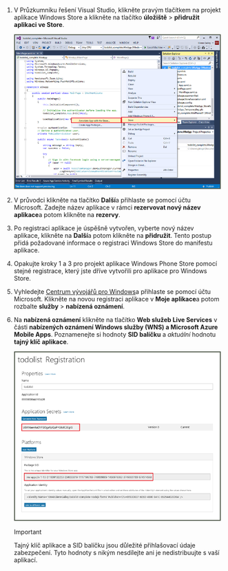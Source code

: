 
1. V Průzkumníku řešení Visual Studio, klikněte pravým tlačítkem na projekt aplikace Windows Store a klikněte na tlačítko **úložiště** > **přidružit aplikaci ve Store**.

    ![Přidružit aplikace Windows Store](./media/app-service-mobile-register-wns/notification-hub-associate-win8-app.png)
2. V průvodci klikněte na tlačítko **Další**a přihlaste se pomocí účtu Microsoft. Zadejte název aplikace v rámci **rezervovat nový název aplikace**a potom klikněte na **rezervy**.
3. Po registraci aplikace je úspěšně vytvořen, vyberte nový název aplikace, klikněte na **Další**a potom klikněte na **přidružit**. Tento postup přidá požadované informace o registraci Windows Store do manifestu aplikace.
4. Opakujte kroky 1 a 3 pro projekt aplikace Windows Phone Store pomocí stejné registrace, který jste dříve vytvořili pro aplikace pro Windows Store.  
5. Vyhledejte [Centrum vývojářů pro Windows](https://dev.windows.com/en-us/overview)a přihlaste se pomocí účtu Microsoft. Klikněte na novou registraci aplikace v **Moje aplikace**a potom rozbalte **služby** > **nabízená oznámení**.
6. Na **nabízená oznámení** klikněte na tlačítko **Web služeb Live Services** v části **nabízených oznámení Windows služby (WNS) a Microsoft Azure Mobile Apps**. Poznamenejte si hodnoty **SID balíčku** a *aktuální* hodnotu **tajný klíč aplikace**. 

    ![Nastavení aplikace v Centru pro vývojáře](./media/app-service-mobile-register-wns/mobile-services-win8-app-push-auth.png)

   > [!IMPORTANT]
   > Tajný klíč aplikace a SID balíčku jsou důležité přihlašovací údaje zabezpečení. Tyto hodnoty s nikým nesdílejte ani je nedistribuujte s vaší aplikací.
   >
   >
